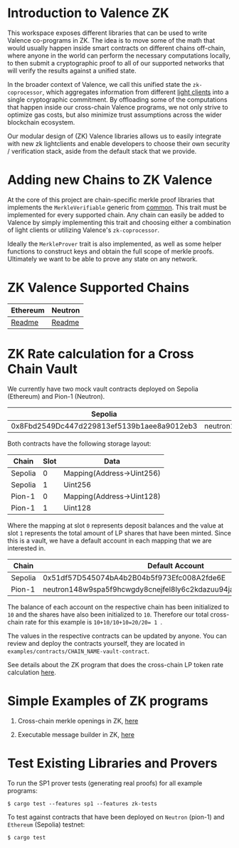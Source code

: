 # Introduction to Valence ZK
This workspace exposes different libraries that can be used to write Valence co-programs in ZK. The idea is to move some of the math that would usually happen inside smart contracts on different chains off-chain, where anyone in the world can perform the necessary computations locally, to then submit a cryptographic proof to all of our supported networks that will verify the results against a unified state. 

In the broader context of Valence, we call this unified state the `zk-coprocessor`, which aggregates information from different [light clients](https://a16zcrypto.com/posts/article/an-introduction-to-light-clients/) into a single cryptographic commitment. By offloading some of the computations that happen inside our cross-chain Valence programs, we not only strive to optimize gas costs, but also minimize trust assumptions across  the wider blockchain ecosystem. 

Our modular design of (ZK) Valence libraries allows us to easily integrate with new zk lightclients and enable developers to choose their own security / verification stack, aside from the default stack that we provide.

# Adding new Chains to ZK Valence
At the core of this project are chain-specific merkle proof libraries that implements the `MerkleVerifiable` generic from  [common](common/src/merkle/types.rs).
This trait must be implemented for every supported chain. Any chain can easily be added to Valence by simply implementing this trait and choosing either a combination of light clients or utilizing Valence's `zk-coprocessor`.

Ideally the `MerkleProver` trait is also implemented, as well as some helper functions to construct keys and obtain the full scope of merkle proofs.
Ultimately we want to be able to prove any state on any network.

# ZK Valence Supported Chains
| Ethereum | Neutron |
|---|---|
| [Readme](domains/ethereum/README.md) | [Readme](domains/neutron/README.md) |

# ZK Rate calculation for a Cross Chain Vault
We currently have two mock vault contracts deployed on Sepolia (Ethereum) and Pion-1 (Neutron).

| Sepolia | Pion-1 |
|---|---|
| 0x8Fbd2549Dc447d229813ef5139b1aee8a9012eb3 | neutron148w9spa5f9hcwgdy8cnejfel8ly6c2kdazuu94ja5dmy6zyet2ks6c49fd |

Both contracts have the following storage layout:

| Chain | Slot | Data |
|---|---|---|
| Sepolia | 0 | Mapping(Address->Uint256) |
| Sepolia | 1 | Uint256 |
| Pion-1 | 0 | Mapping(Address->Uint128) |
| Pion-1 | 1 | Uint128 |

Where the mapping at slot `0` represents deposit balances and the value at slot `1` represents the total amount of LP shares that have been minted.
Since this is a vault, we have a default account in each mapping that we are interested in.

| Chain | Default Account |
|---|---|
| Sepolia | 0x51df57D545074bA4b2B04b5f973Efc008A2fde6E |
| Pion-1 | neutron148w9spa5f9hcwgdy8cnejfel8ly6c2kdazuu94ja5dmy6zyet2ks6c49fd |

The balance of each account on the respective chain has been initialized to `10` and the shares have also been initialized to `10`. Therefore our total cross-chain rate for this example is `10+10/10+10=20/20= 1 `.

The values in the respective contracts can be updated by anyone. You can review and deploy the contracts yourself, they are located in `examples/contracts/CHAIN_NAME-vault-contract`.

See details about the ZK program that does the cross-chain LP token rate calculation [here](examples/sp1/vault-zk-rate-program/prover/README.md).

# Simple Examples of ZK programs
1. Cross-chain merkle openings in ZK, [here](examples/sp1/cross-chain-merkle-program/prover/README.md)

2. Executable message builder in ZK, [here](examples/sp1/cross-chain-message-builder-program/prover/README.md)

# Test Existing Libraries and Provers

To run the SP1 prover tests (generating real proofs) for all example programs:

```shell
$ cargo test --features sp1 --features zk-tests
```

To test against contracts that have been deployed on `Neutron` (pion-1) and `Ethereum` (Sepolia) testnet:

```shell
$ cargo test
```